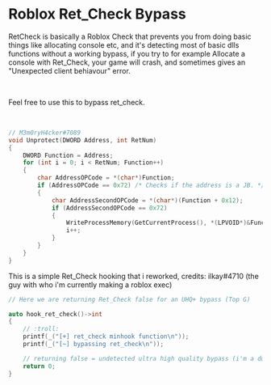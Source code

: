 # Roblox Ret_Check Bypass

RetCheck is basically a Roblox Check that prevents you from doing basic things like allocating console etc, and it's detecting most of basic dlls functions without a working bypass, if you try to for example Allocate a console with Ret_Check, your game will crash, and sometimes gives an "Unexpected client behiavour" error.

<br>

Feel free to use this to bypass ret_check.

<br>


```cpp
// M3m0ryH4cker#7089
void Unprotect(DWORD Address, int RetNum)
{
	DWORD Function = Address;
	for (int i = 0; i < RetNum; Function++)
	{
		char AddressOPCode = *(char*)Function;
		if (AddressOPCode == 0x72) /* Checks if the address is a JB. */
		{
			char AddressSecondOPCode = *(char*)(Function + 0x12);
			if (AddressSecondOPCode == 0x72)
			{
				WriteProcessMemory(GetCurrentProcess(), *(LPVOID*)&Function, "\xEB", 1, NULL);
				i++;
			}
		}
	}
}
```


This is a simple Ret_Check hooking that i reworked, credits: ilkay#4710 (the guy with who i'm currently making a roblox exec)
<br>
```cpp
// Here we are returning Ret_Check false for an UHQ+ bypass (Top G)

auto hook_ret_check()->int
{
	// :troll:
	printf(_("[+] ret_check minhook function\n"));
	printf(_("[~] bypassing ret_check\n"));

	// returning false = undetected ultra high quality bypass (i'm a dunk nigger)
	return 0;
}
```
